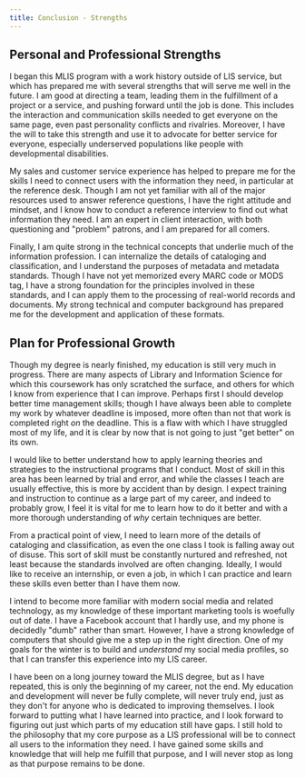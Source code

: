 ```yaml
---
title: Conclusion - Strengths
---
```


Personal and Professional Strengths
-----------------------------------

I began this MLIS program with a work history outside of LIS service, but which has prepared me with several strengths that will serve me well in the future.
I am good at directing a team, leading them in the fulfillment of a project or a service, and pushing forward until the job is done.
This includes the interaction and communication skills needed to get everyone on the same page, even past personality conflicts and rivalries.
Moreover, I have the will to take this strength and use it to advocate for better service for everyone, especially underserved populations like people with developmental disabilities.

My sales and customer service experience has helped to prepare me for the skills I need to connect users with the information they need, in particular at the reference desk.
Though I am not yet familiar with all of the major resources used to answer reference questions, I have the right attitude and mindset, and I know how to conduct a reference interview to find out what information they need.
I am an expert in client interaction, with both questioning and "problem" patrons, and I am prepared for all comers.

Finally, I am quite strong in the technical concepts that underlie much of the information profession.
I can internalize the details of cataloging and classification, and I understand the purposes of metadata and metadata standards.
Though I have not yet memorized every MARC code or MODS tag, I have a strong foundation for the principles involved in these standards, and I can apply them to the processing of real-world records and documents.
My strong technical and computer background has prepared me for the development and application of these formats.

Plan for Professional Growth
----------------------------

Though my degree is nearly finished, my education is still very much in progress.
There are many aspects of Library and Information Science for which this coursework has only scratched the surface, and others for which I know from experience that I can improve.
Perhaps first I should develop better time management skills; though I have always been able to complete my work by whatever deadline is imposed, more often than not that work is completed right _on_ the deadline.
This is a flaw with which I have struggled most of my life, and it is clear by now that is not going to just "get better" on its own.

I would like to better understand how to apply learning theories and strategies to the instructional programs that I conduct.
Most of skill in this area has been learned by trial and error, and while the classes I teach are usually effective, this is more by accident than by design.
I expect training and instruction to continue as a large part of my career, and indeed to probably grow, I feel it is vital for me to learn how to do it better and with a more thorough understanding of _why_ certain techniques are better.

From a practical point of view, I need to learn more of the details of cataloging and classification, as even the one class I took is falling away out of disuse.
This sort of skill must be constantly nurtured and refreshed, not least because the standards involved are often changing.
Ideally, I would like to receive an internship, or even a job, in which I can practice and learn these skills even better than I have them now.

I intend to become more familiar with modern social media and related technology, as my knowledge of these important marketing tools is woefully out of date.
I have a Facebook account that I hardly use, and my phone is decidedly "dumb" rather than smart.
However, I have a strong knowledge of computers that should give me a step up in the right direction.
One of my goals for the winter is to build and _understand_ my social media profiles, so that I can transfer this experience into my LIS career.

I have been on a long journey toward the MLIS degree, but as I have repeated, this is only the beginning of my career, not the end.
My education and development will never be fully complete, will never truly end, just as they don't for anyone who is dedicated to improving themselves.
I look forward to putting what I have learned into practice, and I look forward to figuring out just which parts of my education still have gaps.
I still hold to the philosophy that my core purpose as a LIS professional will be to connect all users to the information they need.
I have gained some skills and knowledge that will help me fulfill that purpose, and I will never stop as long as that purpose remains to be done.


